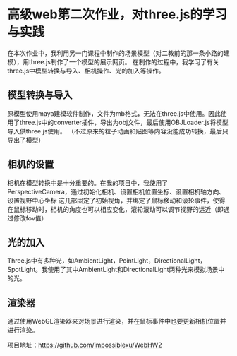 # 高级web第二次作业，对three.js的学习与实践 #

在本次作业中，我利用另一门课程中制作的场景模型（对二教前的那一条小路的建模），用three.js制作了一个模型的展示网页。
在制作的过程中，我学习了有关three.js中模型转换与导入、相机操作、光的加入等操作。


## 模型转换与导入 ##

原模型使用maya建模软件制作，文件为mb格式，无法在three.js中使用。因此使用了three.js中的converter插件，导出为obj文件，最后使用OBJLoader.js将模型导入供three.js使用。
（不过原来的粒子动画和贴图等内容没能成功转换，最后只导出了模型）

## 相机的设置 ##

相机在模型转换中是十分重要的。在我的项目中，我使用了PerspectiveCamera，通过初始化相机、设置相机位置坐标、设置相机轴方向、设置视野中心坐标
这几部固定了初始视角，并绑定了鼠标移动和滚轮事件，使得在鼠标移动时，相机的角度也可以相应变化，滚轮滚动可以调节视野的远近（即通过修改fov值）

## 光的加入 ##

Three.js中有多种光，如AmbientLight，PointLight，DirectionalLight，SpotLight。我使用了其中AmbientLight和DirectionalLight两种光来模拟场景中的光。

## 渲染器 ##

通过使用WebGL渲染器来对场景进行渲染，并在鼠标事件中也要更新相机位置并进行渲染。


项目地址：https://github.com/impossiblexu/WebHW2
